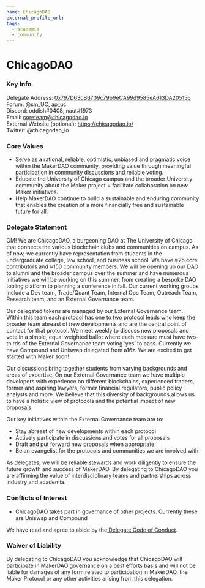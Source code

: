 ```yaml
---
name: ChicagoDAO
external_profile_url:
tags:
  - academia
  - community
---
```


# ChicagoDAO

### Key Info

Delegate Address: [0x797D63cB6709c79b9eCA99d9585eA613DA205156](https://etherscan.io/address/0x797D63cB6709c79b9eCA99d9585eA613DA205156)  
Forum: @sm_UC, ap_uc  
Discord: oddish#0408, naut#1973  
Email: coreteam@chicagodao.io  
External Website (optional): https://chicagodao.io/  
Twitter: @chicagodao_io  

### Core Values

* Serve as a rational, reliable, optimistic, unbiased and pragmatic voice within the MakerDAO community, providing value through meaningful participation in community discussions and reliable voting.
* Educate the University of Chicago campus and the broader University community about the Maker project + facilitate collaboration on new Maker initiatives.
* Help MakerDAO continue to build a sustainable and enduring community that enables the creation of a more financially free and sustainable future for all.


### Delegate Statement

GM! We are ChicagoDAO, a burgeoning DAO at The University of Chicago that connects the various blockchain clubs and communities on campus. As of now, we currently have representation from students in the undergraduate college, law school, and business school. We have ≈25 core contributors and ≈150 community members. We will be opening up our DAO to alumni and the broader campus over the summer and have numerous initiatives we will be working on this summer, from creating a bespoke DAO tooling platform to planning a conference in fall. Our current working groups include a Dev team, Trade/Quant Team, Internal Ops Team, Outreach Team, Research team, and an External Governance team. 

Our delegated tokens are managed by our External Governance team. Within this team each protocol has one to two protocol leads who keep the broader team abreast of new developments and are the central point of contact for that protocol. We meet weekly to discuss new proposals and vote in a simple, equal weighted ballot where each measure must have two-thirds of the External Governance team voting ‘yes’ to pass. Currently we have Compound and Uniswap delegated from a16z. We are excited to get started with Maker soon!

Our discussions bring together students from varying backgrounds and areas of expertise. On our External Governance team we have multiple developers with experience on different blockchains, experienced traders, former and aspiring lawyers, former financial regulators, public policy analysts and more. We believe that this diversity of backgrounds allows us to have a holistic view of protocols and the potential impact of new proposals.

Our key initiatives within the External Governance team are to:
* Stay abreast of new developments within each protocol
* Actively participate in discussions and votes for all proposals
* Draft and put forward new proposals when appropriate
* Be an evangelist for the protocols and communities we are involved with

As delegates, we will be reliable stewards and work diligently to ensure the future growth and success of MakerDAO. By delegating to ChicagoDAO you are affirming the value of interdisciplinary teams and partnerships across industry and academia.

### Conflicts of Interest

* ChicagoDAO takes part in governance of other projects. Currently these are Uniswap and Compound

We have read and agree to abide by the[ Delegate Code of Conduct](https://manual.makerdao.com/governance/what-is-delegation/delegates-code).

### Waiver of Liability

By delegating to ChicagoDAO you acknowledge that ChicagoDAO will participate in MakerDAO governance on a best efforts basis and will not be liable for damages of any form related to participation in MakerDAO, the Maker Protocol or any other activities arising from this delegation.
